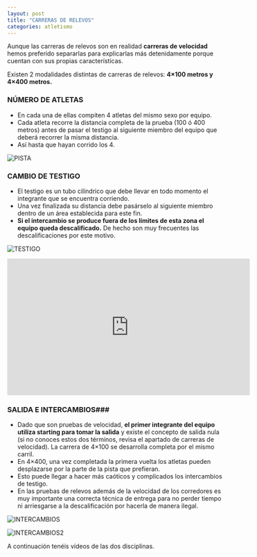 ```yaml
---
layout: post
title: "CARRERAS DE RELEVOS"
categories: atletismo
---
```


Aunque las carreras de relevos son en realidad **carreras de velocidad** hemos preferido separarlas para explicarlas más detenidamente porque cuentan con sus propias características.

Existen 2 modalidades distintas de carreras de relevos: **4×100 metros y 4×400 metros.**

### NÚMERO DE ATLETAS ###

* En cada una de ellas compiten 4 atletas del mismo sexo por equipo.
* Cada atleta recorre la distancia completa de la prueba (100 ó 400 metros) antes de pasar el testigo al siguiente miembro del equipo que deberá recorrer la misma distancia.
* Así hasta que hayan corrido los 4.

![PISTA](https://danieledufis.github.io/images_text/atletismo_relevos_pista.jpg)

### CAMBIO DE TESTIGO ###

* El testigo es un tubo cilíndrico que debe llevar en todo momento el integrante que se encuentra corriendo. 
* Una vez finalizada su distancia debe pasárselo al siguiente miembro dentro de un área establecida para este fin. 
* **Si el intercambio se produce fuera de los límites de esta zona el equipo queda descalificado.** De hecho son muy frecuentes las descalificaciones por este motivo.

![TESTIGO](https://danieledufis.github.io/images_text/atletismo_relevos_testigo.jpg)

<iframe width="560" height="315" src="https://www.youtube.com/embed/VMQY0hPW-dM" frameborder="0" allow="accelerometer; autoplay; encrypted-media; gyroscope; picture-in-picture" allowfullscreen></iframe>

### SALIDA E INTERCAMBIOS###

* Dado que son pruebas de velocidad, **el primer integrante del equipo utiliza starting para tomar la salida** y existe el concepto de salida nula (si no conoces estos dos términos, revisa el apartado de carreras de velocidad). La carrera de 4×100 se desarrolla completa por el mismo carril. 
* En 4×400, una vez completada la primera vuelta los atletas pueden desplazarse por la parte de la pista que prefieran. 
* Esto puede llegar a hacer más caóticos y complicados los intercambios de testigo.
* En las pruebas de relevos además de la velocidad de los corredores es muy importante una correcta técnica de entrega para no perder tiempo ni arriesgarse a la descalificación por hacerla de manera ilegal.

![INTERCAMBIOS](https://danieledufis.github.io/images_text/atletismo_relevos.jpg)

![INTERCAMBIOS2](https://danieledufis.github.io/images_text/atletismo_relevos2.jpg)

A continuación tenéis vídeos de las dos disciplinas.
